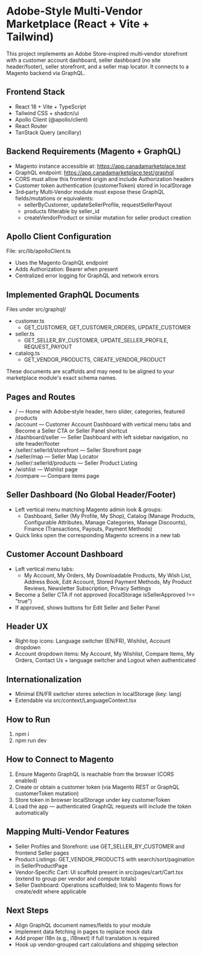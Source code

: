 # Adobe-Style Multi‑Vendor Marketplace (React + Vite + Tailwind)

This project implements an Adobe Store–inspired multi‑vendor storefront with a customer account dashboard, seller dashboard (no site header/footer), seller storefront, and a seller map locator. It connects to a Magento backend via GraphQL.

## Frontend Stack
- React 18 + Vite + TypeScript
- Tailwind CSS + shadcn/ui
- Apollo Client (@apollo/client)
- React Router
- TanStack Query (ancillary)

## Backend Requirements (Magento + GraphQL)
- Magento instance accessible at: https://app.canadamarketplace.test
- GraphQL endpoint: https://app.canadamarketplace.test/graphql
- CORS must allow this frontend origin and include Authorization headers
- Customer token authentication (customerToken) stored in localStorage
- 3rd‑party Multi‑Vendor module must expose these GraphQL fields/mutations or equivalents:
  - sellerByCustomer, updateSellerProfile, requestSellerPayout
  - products filterable by seller_id
  - createVendorProduct or similar mutation for seller product creation

## Apollo Client Configuration
File: src/lib/apolloClient.ts
- Uses the Magento GraphQL endpoint
- Adds Authorization: Bearer <customerToken> when present
- Centralized error logging for GraphQL and network errors

## Implemented GraphQL Documents
Files under src/graphql/
- customer.ts
  - GET_CUSTOMER, GET_CUSTOMER_ORDERS, UPDATE_CUSTOMER
- seller.ts
  - GET_SELLER_BY_CUSTOMER, UPDATE_SELLER_PROFILE, REQUEST_PAYOUT
- catalog.ts
  - GET_VENDOR_PRODUCTS, CREATE_VENDOR_PRODUCT

These documents are scaffolds and may need to be aligned to your marketplace module's exact schema names.

## Pages and Routes
- / — Home with Adobe‑style header, hero slider, categories, featured products
- /account — Customer Account Dashboard with vertical menu tabs and Become a Seller CTA or Seller Panel shortcut
- /dashboard/seller — Seller Dashboard with left sidebar navigation, no site header/footer
- /seller/:sellerId/storefront — Seller Storefront page
- /seller/map — Seller Map Locator
- /seller/:sellerId/products — Seller Product Listing
- /wishlist — Wishlist page
- /compare — Compare items page

## Seller Dashboard (No Global Header/Footer)
- Left vertical menu matching Magento admin look & groups:
  - Dashboard, Seller (My Profile, My Shop), Catalog (Manage Products, Configurable Attributes, Manage Categories, Manage Discounts), Finance (Transactions, Payouts, Payment Methods)
- Quick links open the corresponding Magento screens in a new tab

## Customer Account Dashboard
- Left vertical menu tabs:
  - My Account, My Orders, My Downloadable Products, My Wish List, Address Book, Edit Account, Stored Payment Methods, My Product Reviews, Newsletter Subscription, Privacy Settings
- Become a Seller CTA if not approved (localStorage isSellerApproved !== "true")
- If approved, shows buttons for Edit Seller and Seller Panel

## Header UX
- Right‑top icons: Language switcher (EN/FR), Wishlist, Account dropdown
- Account dropdown items: My Account, My Wishlist, Compare Items, My Orders, Contact Us + language switcher and Logout when authenticated

## Internationalization
- Minimal EN/FR switcher stores selection in localStorage (key: lang)
- Extendable via src/context/LanguageContext.tsx

## How to Run
1. npm i
2. npm run dev

## How to Connect to Magento
1. Ensure Magento GraphQL is reachable from the browser (CORS enabled)
2. Create or obtain a customer token (via Magento REST or GraphQL customerToken mutation)
3. Store token in browser localStorage under key customerToken
4. Load the app — authenticated GraphQL requests will include the token automatically

## Mapping Multi‑Vendor Features
- Seller Profiles and Storefront: use GET_SELLER_BY_CUSTOMER and frontend Seller pages
- Product Listings: GET_VENDOR_PRODUCTS with search/sort/pagination in SellerProductPage
- Vendor‑Specific Cart: UI scaffold present in src/pages/cart/Cart.tsx (extend to group per vendor and compute totals)
- Seller Dashboard: Operations scaffolded; link to Magento flows for create/edit where applicable

## Next Steps
- Align GraphQL document names/fields to your module
- Implement data fetching in pages to replace mock data
- Add proper i18n (e.g., i18next) if full translation is required
- Hook up vendor‑grouped cart calculations and shipping selection

